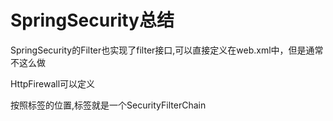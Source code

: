 # SpringSecurity总结

SpringSecurity的Filter也实现了filter接口,可以直接定义在web.xml中，但是通常不这么做

HttpFirewall可以定义

按照<custom-filter/>标签的位置,<http>标签就是一个SecurityFilterChain